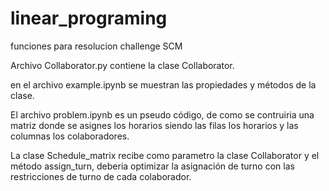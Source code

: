# linear_programing
funciones para resolucion challenge SCM

Archivo Collaborator.py contiene la clase Collaborator.

en el archivo example.ipynb se muestran las propiedades y métodos de la clase.

El archivo problem.ipynb es un pseudo código, de como se contruiria una matriz donde se asignes los horarios siendo las filas los horarios y las columnas los colaboradores.

La clase Schedule_matrix recibe como parametro la clase Collaborator y el método assign_turn, deberia optimizar la asignación de turno con las restricciones de turno de cada colaborador.
